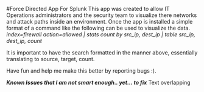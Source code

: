 #Force Directed App For Splunk
This app was created to allow IT Operations administrators and the security team to visualize there networks and attack paths inside an environment.  Once the app is installed a simple format of a command like the following can be used to visualize the data.
*index=firewall action=allowed | stats count by src_ip, dest_ip | table src_ip, dest_ip, count*

It is important to have the search formatted in the manner above, essentially translating to source, target, count.

Have fun and help me make this better by reporting bugs :).  

***Known Issues that I am not smart enough.. yet... to fix***
Text overlapping

